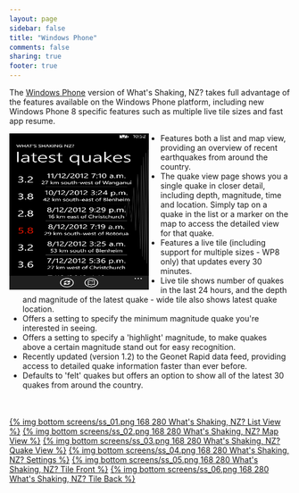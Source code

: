 ```yaml
---
layout: page
sidebar: false
title: "Windows Phone"
comments: false
sharing: true
footer: true
---
```


The [Windows Phone](http://www.windowsphone.com/en-NZ/apps/8c5077db-6a9a-4c29-b095-42fea91874d9) version of What's Shaking, NZ? takes full advantage of the features available on the Windows Phone platform, including new Windows Phone 8 specific features such as multiple live tile sizes and fast app resume.

<div style="margin-bottom: 3.5em;">
<a href="screens/ss_01.png"><img class="bottom" src="screens/ss_01.png" width="250" height="280" title="What's Shaking, NZ? List View" style="float: left; margin-right: 1.5em; margin-bottom: 0.3em;"></a>
<ul>
<li>Features both a list and map view, providing an overview of recent earthquakes from around the country.</li>
<li>The quake view page shows you a single quake in closer detail, including depth, magnitude, time and location. Simply tap on a quake in the list or a marker on the map to access the detailed view for that quake.</li>
<li>Features a live tile (including support for multiple sizes - WP8 only) that updates every 30 minutes.</li>
<li>Live tile shows number of quakes in the last 24 hours, and the depth and magnitude of the latest quake - wide tile also shows latest quake location.</li>
<li>Offers a setting to specify the minimum magnitude quake you're interested in seeing.</li>
<li>Offers a setting to specify a 'highlight' magnitude, to make quakes above a certain magnitude stand out for easy recognition.</li>
<li>Recently updated (version 1.2) to the Geonet Rapid data feed, providing access to detailed quake information faster than ever before.</li>
<li>Defaults to 'felt' quakes but offers an option to show all of the latest 30 quakes from around the country.</li>
</ul>
</div>

[{% img bottom screens/ss_01.png 168 280 What's Shaking, NZ? List View %}](screens/ss_01.png)
[{% img bottom screens/ss_02.png 168 280 What's Shaking, NZ? Map View %}](screens/ss_02.png)
[{% img bottom screens/ss_03.png 168 280 What's Shaking, NZ? Quake View %}](screens/ss_03.png)
[{% img bottom screens/ss_04.png 168 280 What's Shaking, NZ? Settings %}](screens/ss_04.png)
[{% img bottom screens/ss_05.png 168 280 What's Shaking, NZ? Tile Front %}](screens/ss_05.png)
[{% img bottom screens/ss_06.png 168 280 What's Shaking, NZ? Tile Back %}](screens/ss_06.png)